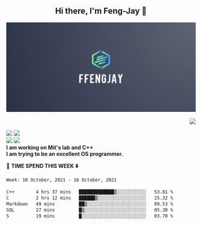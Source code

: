 <h2 align="center"> Hi there, I'm Feng-Jay 👋 </h2>  

![](https://github.com/Feng-Jay/DataStruct/blob/master/Image/1.png)  

<img align="right" src="https://github-readme-stats.vercel.app/api?username=Feng-Jay&show_icons=true&icon_color=CE1D2D&text_color=718096&bg_color=ffffff&hide_title=true" />


&emsp;

![](https://visitor-badge.glitch.me/badge?page_id=Feng-Jay.readme)
![](https://img.shields.io/badge/Concentrate-Cpp-blue)  
![](https://img.shields.io/badge/Rust-primer-orange)
![](https://img.shields.io/badge/Target-OS-9cf)  
**I am working on Mit's lab and C++**  
**I am trying to be an excellent OS programmer.**  


📘 **TIME SPEND THIS WEEK ⬇️**
<!--START_SECTION:waka-->
```text
Week: 10 October, 2021 - 16 October, 2021

C++        4 hrs 37 mins   █████████████▒░░░░░░░░░░░   53.01 % 
C          2 hrs 12 mins   ██████▒░░░░░░░░░░░░░░░░░░   25.32 % 
Markdown   49 mins         ██▒░░░░░░░░░░░░░░░░░░░░░░   09.53 % 
SQL        27 mins         █▒░░░░░░░░░░░░░░░░░░░░░░░   05.30 % 
S          19 mins         █░░░░░░░░░░░░░░░░░░░░░░░░   03.70 % 
```
<!--END_SECTION:waka-->
